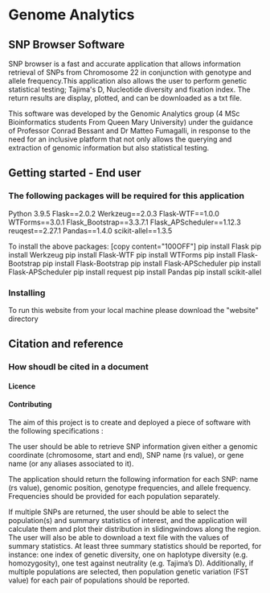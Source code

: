# Genome Analytics

##  SNP Browser  Software

SNP browser is a fast and accurate application that allows information retrieval of SNPs from Chromosome 22 in conjunction with genotype and allele frequency.This application also allows the user to  perform genetic statistical testing; Tajima's D, Nucleotide diversity and fixation index. The return results are display, plotted, and can be downloaded as a txt file. 

This software was developed by the Genomic Analytics group (4 MSc Bioinformatics students From Queen Mary University) under the guidance of Professor Conrad Bessant and Dr Matteo Fumagalli, in response to the need for an inclusive platform that not only allows the querying and extraction of genomic information but also statistical testing.


## Getting  started - End user

### The following packages will be required  for this application 

Python 3.9.5
Flask==2.0.2
Werkzeug==2.0.3
Flask-WTF==1.0.0
WTForms==3.0.1
Flask_Bootstrap==3.3.7.1
Flask_APScheduler==1.12.3
reuqest==2.27.1
Pandas==1.4.0
scikit-allel==1.3.5

To install the above packages:
[copy content="100OFF"]
pip install Flask
pip install Werkzeug
pip install Flask-WTF
pip install WTForms
pip install Flask-Bootstrap
pip install Flask-Bootstrap
pip install Flask-APScheduler
pip install Flask-APScheduler
pip install request
pip install Pandas
pip install scikit-allel

### Installing
To run this website from your local machine please download the "website" directory


## Citation and reference

### How shoudl be cited in a document 

#### Licence

#### Contributing







The aim of this project is to create and deployed a piece of software with the following specifications :

The user should be able to retrieve SNP information given either a genomic coordinate (chromosome, start and end), SNP name (rs value), or gene name (or any aliases associated to it).

The application should return the following information for each SNP: name (rs value), genomic position, genotype frequencies, and allele frequency. Frequencies should be provided for each population separately.

If multiple SNPs are returned, the user should be able to select the population(s) and summary statistics of interest, and the application will calculate them and plot their distribution in slidingwindows along the region. The user will also be able to download a text file with the values of summary statistics. At least three summary statistics should be reported, for instance: one index of genetic diversity, one on haplotype diversity (e.g. homozygosity), one test against neutrality (e.g. Tajima’s D). Additionally, if multiple populations are selected, then population genetic variation (FST value) for each pair of populations should be reported.
